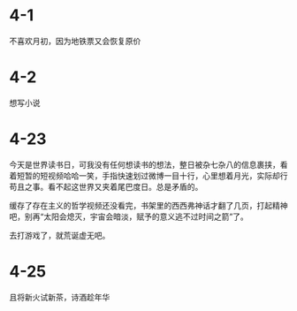 # 4-1    

不喜欢月初，因为地铁票又会恢复原价   

# 4-2   

想写小说


# 4-23  

今天是世界读书日，可我没有任何想读书的想法，整日被杂七杂八的信息裹挟，看着短暂的短视频哈哈一笑，手指快速划过微博一目十行，心里想着月光，实际却行苟且之事。看不起这世界又夹着尾巴度日。总是矛盾的。   

缓存了存在主义的哲学视频还没看完，书架里的西西弗神话才翻了几页，打起精神吧，别再“太阳会熄灭，宇宙会暗淡，赋予的意义逃不过时间之箭”了。    

去打游戏了，就荒诞虚无吧。   

# 4-25   
且将新火试新茶，诗酒趁年华   
